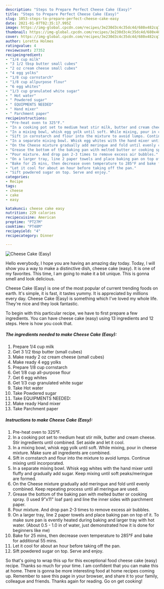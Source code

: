 ```yaml
---
description: "Steps to Prepare Perfect Cheese Cake (Easy)"
title: "Steps to Prepare Perfect Cheese Cake (Easy)"
slug: 1053-steps-to-prepare-perfect-cheese-cake-easy
date: 2021-01-07T02:35:17.995Z
image: https://img-global.cpcdn.com/recipes/3e230d3c4c35dc4d/680x482cq70/cheese-cake-easy-recipe-main-photo.jpg
thumbnail: https://img-global.cpcdn.com/recipes/3e230d3c4c35dc4d/680x482cq70/cheese-cake-easy-recipe-main-photo.jpg
cover: https://img-global.cpcdn.com/recipes/3e230d3c4c35dc4d/680x482cq70/cheese-cake-easy-recipe-main-photo.jpg
author: Loretta Holmes
ratingvalue: 4
reviewcount: 27352
recipeingredient:
- "1/4 cup milk"
- "3 1/2 tbsp butter small cubes"
- "2 oz cream cheese small cubes"
- "4 egg yolks"
- "1/8 cup cornstarch"
- "1/8 cup allpurpose flour"
- "6 egg whites"
- "1/3 cup granulated white sugar"
- " Hot water"
- " Powdered sugar"
- " EQUIPMENTS NEEDED"
- " Hand mixer"
- " Parchment paper"
recipeinstructions:
- "Pre-heat oven to 325°F."
- "In a cooking pot set to medium heat stir milk, butter and cream cheese. Stir ingredients until combined. Set aside and let it cool."
- "In a mixing bowl, whisk egg yolk until soft. While mixing, pour in cheese mixture. Make sure all ingredients are combined."
- "Sift in cornstarch and flour into the mixture to avoid lumps. Continue mixing until incorporated."
- "In a separate mixing bowl. Whisk egg whites with the hand mixer until fluffy and gradually add sugar. Keep mixing until soft peaks/meringue are formed."
- "On the Cheese mixture gradually add meringue and fold until evenly combined. Keep repeating process until all meringue are used."
- "Grease the bottom of the baking pan with melted butter or cooking spray. (I used 9&#34;x11&#34; loaf pan) and line the inner sides with parchment paper."
- "Pour mixture. And drop pan 2-3 times to remove excess air bubbles."
- "On a larger tray, line 2 paper towels and place baking pan on top of it. To make sure pan is evently heated during baking and larger tray with hot water. (About 0.5 - 1.0 in of water, just demonstrated how it is done for beginners like me)"
- "Bake for 25 mins, then decrease oven temperature to 285°F and bake for additional 55 mins."
- "Let it cool for about an hour before taking off the pan."
- "Sift powdered sugar on top. Serve and enjoy."
categories:
- Recipe
tags:
- cheese
- cake
- easy

katakunci: cheese cake easy 
nutrition: 229 calories
recipecuisine: American
preptime: "PT27M"
cooktime: "PT48M"
recipeyield: "4"
recipecategory: Dinner

---
```



![Cheese Cake (Easy)](https://img-global.cpcdn.com/recipes/3e230d3c4c35dc4d/680x482cq70/cheese-cake-easy-recipe-main-photo.jpg)

Hello everybody, I hope you are having an amazing day today. Today, I will show you a way to make a distinctive dish, cheese cake (easy). It is one of my favorites. This time, I am going to make it a bit unique. This is gonna smell and look delicious.

Cheese Cake (Easy) is one of the most popular of current trending foods on earth. It's simple, it is fast, it tastes yummy. It is appreciated by millions every day. Cheese Cake (Easy) is something which I've loved my whole life. They're nice and they look fantastic.




To begin with this particular recipe, we have to first prepare a few ingredients. You can have cheese cake (easy) using 13 ingredients and 12 steps. Here is how you cook that.

<!--inarticleads1-->

##### The ingredients needed to make Cheese Cake (Easy):

1. Prepare 1/4 cup milk
1. Get 3 1/2 tbsp butter (small cubes)
1. Make ready 2 oz cream cheese (small cubes)
1. Make ready 4 egg yolks
1. Prepare 1/8 cup cornstarch
1. Get 1/8 cup all-purpose flour
1. Get 6 egg whites
1. Get 1/3 cup granulated white sugar
1. Take  Hot water
1. Take  Powdered sugar
1. Take  EQUIPMENTS NEEDED:
1. Make ready  Hand mixer
1. Take  Parchment paper




<!--inarticleads2-->

##### Instructions to make Cheese Cake (Easy):

1. Pre-heat oven to 325°F.
1. In a cooking pot set to medium heat stir milk, butter and cream cheese. Stir ingredients until combined. Set aside and let it cool.
1. In a mixing bowl, whisk egg yolk until soft. While mixing, pour in cheese mixture. Make sure all ingredients are combined.
1. Sift in cornstarch and flour into the mixture to avoid lumps. Continue mixing until incorporated.
1. In a separate mixing bowl. Whisk egg whites with the hand mixer until fluffy and gradually add sugar. Keep mixing until soft peaks/meringue are formed.
1. On the Cheese mixture gradually add meringue and fold until evenly combined. Keep repeating process until all meringue are used.
1. Grease the bottom of the baking pan with melted butter or cooking spray. (I used 9&#34;x11&#34; loaf pan) and line the inner sides with parchment paper.
1. Pour mixture. And drop pan 2-3 times to remove excess air bubbles.
1. On a larger tray, line 2 paper towels and place baking pan on top of it. To make sure pan is evently heated during baking and larger tray with hot water. (About 0.5 - 1.0 in of water, just demonstrated how it is done for beginners like me)
1. Bake for 25 mins, then decrease oven temperature to 285°F and bake for additional 55 mins.
1. Let it cool for about an hour before taking off the pan.
1. Sift powdered sugar on top. Serve and enjoy.




So that's going to wrap this up for this exceptional food cheese cake (easy) recipe. Thanks so much for your time. I am confident that you can make this at home. There is gonna be more interesting food at home recipes coming up. Remember to save this page in your browser, and share it to your family, colleague and friends. Thanks again for reading. Go on get cooking!
